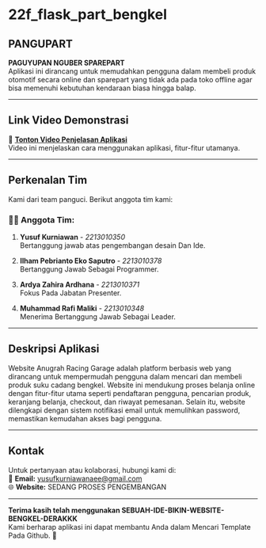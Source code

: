 # 22f_flask_part_bengkel


## **PANGUPART**
**PAGUYUPAN NGUBER SPAREPART**  
 Aplikasi ini dirancang untuk memudahkan pengguna dalam membeli produk otomotif secara online dan sparepart yang tidak ada pada toko offline agar bisa memenuhi 
 kebutuhan kendaraan biasa hingga balap.

---

## **Link Video Demonstrasi**
🎥 **[Tonton Video Penjelasan Aplikasi](https://youtu.be/GDtqWQ5bwxU?si=-X9ZemDAJ0wOl_vE)**  
Video ini menjelaskan cara menggunakan aplikasi, fitur-fitur utamanya.

---

## **Perkenalan Tim**
Kami dari team panguci. Berikut anggota tim kami:

### **👨‍💻 Anggota Tim:**
1. **Yusuf Kurniawan** - *2213010350*  
   Bertanggung jawab atas pengembangan desain Dan Ide.
   
2. **Ilham Pebrianto Eko Saputro** - *2213010378*  
   Bertanggung Jawab Sebagai Programmer.

3. **Ardya Zahira Ardhana** - *2213010371*  
   Fokus Pada Jabatan Presenter.

4. **Muhammad Rafi Maliki** - *2213010348*  
   Menerima Bertanggung Jawab Sebagai Leader.

---

## **Deskripsi Aplikasi**
Website Anugrah Racing Garage adalah platform berbasis web yang dirancang untuk mempermudah pengguna dalam mencari dan membeli produk suku cadang bengkel. Website ini mendukung proses belanja online dengan fitur-fitur utama seperti pendaftaran pengguna, pencarian produk, keranjang belanja, checkout, dan riwayat pemesanan. Selain itu, website dilengkapi dengan sistem notifikasi email untuk memulihkan password, memastikan kemudahan akses bagi pengguna.


---


## **Kontak**
Untuk pertanyaan atau kolaborasi, hubungi kami di:  
📧 **Email:** yusufkurniawanaee@gmail.com  
🌐 **Website:** SEDANG PROSES PENGEMBANGAN

---

**Terima kasih telah menggunakan SEBUAH-IDE-BIKIN-WEBSITE-BENGKEL-DERAKKK**  
Kami berharap aplikasi ini dapat membantu Anda dalam Mencari Template Pada Github. 🚀
